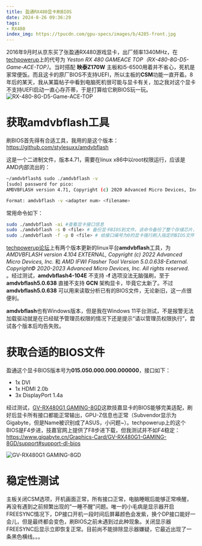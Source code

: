 ```yaml
---
title: 盈通RX480显卡刷BIOS
date: 2024-8-26 09:36:29
tags:
- RX480
index_img: https://tpucdn.com/gpu-specs/images/b/4285-front.jpg
---
```

2016年9月时从京东买了张盈通RX480游戏显卡，出厂频率1340MHz，在[techpowerup](https://www.techpowerup.com/gpu-specs/yeston-rx-480-gameace-top.b4285)上的代号为 *Yeston RX 480 GAMEACE TOP（RX-480-8G-D5-Game-ACE-TOP）*。当时搭配 **映泰Z170W** 主板和i5-6500用着并不省心，死机是家常便饭。而且这卡的原厂BIOS不支持UEFI，所以主板的**CSM**功能一直开着。8年后的某天，我从某篇帖子中看到电脑死机很可能与显卡有关，加之我对这个显卡不支持UEFI启动一直心存芥蒂，于是打算给它刷BIOS玩一玩。
![RX-480-8G-D5-Game-ACE-TOP](https://tpucdn.com/gpu-specs/images/b/4285-front.jpg "RX-480-8G-D5-Game-ACE-TOP")
# 获取amdvbflash工具
刷BIOS首先得有合适工具，我用的是这个版本： https://github.com/stylesuxx/amdvbflash

这是一个二进制文件，版本4.71，需要在linux x86中以root权限运行，应该是AMD内部流出的：
```bash
~/amdvbflash$ sudo ./amdvbflash -v
[sudo] password for pico:
AMDVBFLASH version 4.71, Copyright (c) 2020 Advanced Micro Devices, Inc.

Format: amdvbflash -v <adapter num> <filename>
```

常用命令如下：

```bash
sudo ./amdvbflash -ai #查看显卡接口信息
sudo ./amdvbflash -s 0 <file> # 备份显卡BIOS到文件。该命令备份了整个存储芯片，没有去除末尾占位的0，所以会比GPU-Z备份的文件大。
sudo ./amdvbflash -f -p 0 <file> # 给接口编号为0的显卡强行刷入指定的BIOS文件
```

[techpowerup论坛](https://www.techpowerup.com/forums/threads/amdvbflash-4-104e-for-64-bit-linux-with-updated-support-for-vbios-flash-on-big-navi2x-gpus.313927/)上有两个版本更新的linux平台**amdvbflash**工具，为 *AMDVBFLASH version 4.104 EXTERNAL, Copyright (c) 2022 Advanced Micro Devices, Inc.* 和 *AMD IFWI Flasher Tool Version 5.0.0.638-External. Copyright© 2020-2023 Advanced Micro Devices, Inc. All rights reserved.* 。经过测试，**amdvbflash4-104E** 不支持 **-f** 选项没法无脑强刷，至于 **amdvbflash5.0.638** 直接不支持 **GCN** 架构显卡，毕竟它太新了。不过 **amdvbflash5.0.638** 可以用来读取分析已有的BIOS文件，无论新旧，这一点很便利。

**amdvbflash**也有Windows版本，但是我在Windows 11平台测试，不是报警无法加载驱动就是在已经赋予管理员权限的情况下还是提示“请以管理员权限执行”，尝试各个版本后均告失败。
# 获取合适的BIOS文件
盈通这个显卡BIOS版本号为**015.050.000.000.000000**，接口如下：
* 1x DVI
* 1x HDMI 2.0b
* 3x DisplayPort 1.4a

经过测试，[GV-RX480G1 GAMING-8GD](https://www.techpowerup.com/gpu-specs/gigabyte-rx-480-g1-gaming-8-gb.b3749)这款技嘉显卡的BIOS能够完美适配，刷好后显卡所有接口都能正常输出，GPU-Z信息也正常（Subvendor显示为Gigabyte，但是Name被识别成了ASUS，小问题~）。techpowerup上的这个BIOS是F4步进，技嘉官网上提供了F8步进下载，但我测试并不如F4稳定：
https://www.gigabyte.cn/Graphics-Card/GV-RX480G1-GAMING-8GD/support#support-dl-bios

![GV-RX480G1 GAMING-8GD](https://tpucdn.com/gpu-specs/images/b/3749-front.jpg "GV-RX480G1 GAMING-8GD")
# 稳定性测试
主板关闭CSM选项，开机画面正常，所有接口正常，电脑睡眠后能够正常唤醒，再没有遇到之前频繁出现的"一睡不醒"问题。唯一的小毛病是显示器开启FREESYNC情况下，DP接口开机一段时间后屏幕颜色会发紫，换个DP接口能好一会儿，但是最终都会变色，刷BIOS之前未遇到过此种现象。关闭显示器FREESYNC后显示立即恢复正常。目前尚不能排除显示器嫌疑，它最近出现了一条黑色横线。。。